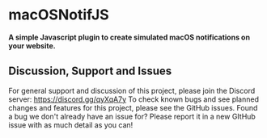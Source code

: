 # macOSNotifJS
**A simple Javascript plugin to create simulated macOS notifications on your website.**

## Discussion, Support and Issues
For general support and discussion of this project, please join the Discord server: https://discord.gg/qyXqA7y
To check known bugs and see planned changes and features for this project, please see the GitHub issues.
Found a bug we don't already have an issue for? Please report it in a new GItHub issue with as much detail as you can!

